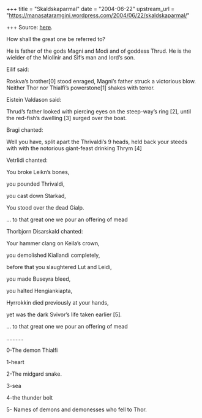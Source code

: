 +++
title = "Skaldskaparmal"
date = "2004-06-22"
upstream_url = "https://manasataramgini.wordpress.com/2004/06/22/skaldskaparmal/"

+++
Source: [here](https://manasataramgini.wordpress.com/2004/06/22/skaldskaparmal/).

How shall the great one be referred to?  
  
He is father of the gods Magni and Modi and of goddess Thrud. He is the
wielder of the Miollnir and Sif’s man and Iord’s son.

Eilif said:  
  
Roskva’s brother\[0\] stood enraged, Magni’s father struck a victorious
blow. Neither Thor nor Thialfi’s powerstone\[1\] shakes with terror.

Eistein Valdason said:  
  
Thrud’s father looked with piercing eyes on the steep-way’s ring \[2\],
until the red-fish’s dwelling \[3\] surged over the boat.

Bragi chanted:  
  
Well you have, split apart the Thrivaldi’s 9 heads, held back your
steeds with with the notorious giant-feast drinking Thrym \[4\]

Vetrlidi chanted:  
  
You broke Leikn’s bones,  
  
you pounded Thrivaldi,  
  
you cast down Starkad,  
  
You stood over the dead Gialp.

… to that great one we pour an offering of mead

Thorbjorn Disarskald chanted:  
  
Your hammer clang on Keila’s crown,  
  
you demolished Kiallandi completely,  
  
before that you slaughtered Lut and Leidi,  
  
you made Buseyra bleed,  
  
you halted Hengiankiapta,  
  
Hyrrokkin died previously at your hands,  
  
yet was the dark Svivor’s life taken earlier \[5\].

… to that great one we pour an offering of mead

………..  
  
0-The demon Thialfi  
  
1-heart  
  
2-The midgard snake.  
  
3-sea  
  
4-the thunder bolt  
  
5- Names of demons and demonesses who fell to Thor.

